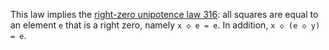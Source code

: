 This law implies the [right-zero unipotence law 316](https://teorth.github.io/equational_theories/implications/?316): all squares are equal to an element `e` that is a right zero, namely `x ◇ e = e`.  In addition, `x ◇ (e ◇ y) = e`.
